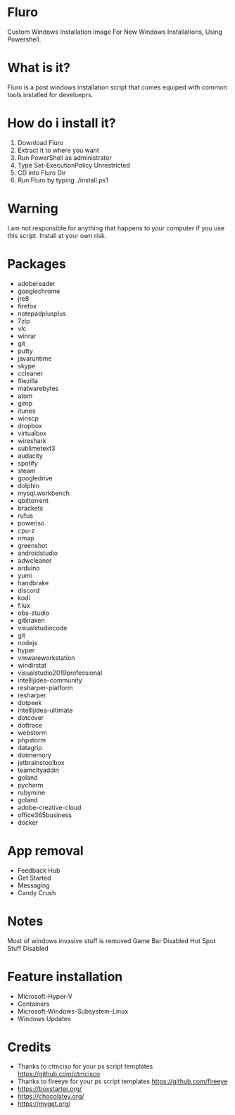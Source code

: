 # Fluro
Custom Windows Installation Image For New Windows Installations, Using Powershell.

# What is it?
Fluro is a post windows installation script that comes equiped with common tools installed for develoeprs.

# How do i install it?
1) Download Fluro
2) Extract it to where you want
3) Run PowerShell as administrator
4) Type Set-ExecutionPolicy Unrestricted
5) CD into Fluro Dir
6) Run Fluro by typing ./install.ps1

# Warning
I am not responsible for anything that happens to your computer if you use this script. Install at your own risk.

# Packages
* adobereader
* googlechrome
* jre8
* firefox
* notepadplusplus
* 7zip
* vlc
* winrar
* git
* putty
* javaruntime
* skype
* ccleaner
* filezilla
* malwarebytes
* atom
* gimp
* itunes
* winscp
* dropbox
* virtualbox
* wireshark
* sublimetext3
* audacity
* spotify
* steam
* googledrive
* dolphin
* mysql.workbench
* qbittorrent
* brackets
* rufus
* poweriso
* cpu-z
* nmap
* greenshot
* androidstudio
* adwcleaner
* arduino
* yumi
* handbrake
* discord
* kodi
* f.lux
* obs-studio
* gitkraken
* visualstudiocode
* git
* nodejs
* hyper
* vmwareworkstation
* windirstat
* visualstudio2019professional
* intellijidea-community
* resharper-platform
* resharper
* dotpeek
* intellijidea-ultimate
* dotcover
* dottrace
* webstorm
* phpstorm
* datagrip
* dotmemory
* jetbrainstoolbox
* teamcityaddin
* goland
* pycharm
* rubymine
* goland
* adobe-creative-cloud
* office365business
* docker

# App removal
* Feedback Hub
* Get Started
* Messaging
* Candy Crush

# Notes
Most of windows invasive stuff is removed
Game Bar Disabled
Hot Spot Stuff Disabled

# Feature installation
* Microsoft-Hyper-V
* Containers
* Microsoft-Windows-Subsystem-Linux
* Windows Updates

# Credits
* Thanks to ctmciso for your ps script templates https://github.com/ctmcisco
* Thanks to fireeye for your ps script templates https://github.com/fireeye
* https://boxstarter.org/
* https://chocolatey.org/
* https://myget.org/
